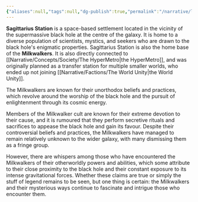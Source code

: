```yaml
---
{"aliases":null,"tags":null,"dg-publish":true,"permalink":"/narrative/locations/minor-worlds/sagittarius-station/","dgPassFrontmatter":true}
---
```




**Sagittarius Station** is a space-based settlement located in the vicinity of the supermassive black hole at the centre of the galaxy. It is home to a diverse population of scientists, mystics, and seekers who are drawn to the black hole's enigmatic properties. Sagittarius Station is also the home base of the **Milkwalkers**. It is also directly connected to [[Narrative/Concepts/Society/The HyperMetro\|the HyperMetro]], and was originally planned as a transfer station for multiple smaller worlds, who ended up not joining [[Narrative/Factions/The World Unity\|the World Unity]]. 

The Milkwalkers are known for their unorthodox beliefs and practices, which revolve around the worship of the black hole and the pursuit of enlightenment through its cosmic energy.

Members of the Milkwalker cult are known for their extreme devotion to their cause, and it is rumoured that they perform secretive rituals and sacrifices to appease the black hole and gain its favour. Despite their controversial beliefs and practices, the Milkwalkers have managed to remain relatively unknown to the wider galaxy, with many dismissing them as a fringe group.

However, there are whispers among those who have encountered the Milkwalkers of their otherworldly powers and abilities, which some attribute to their close proximity to the black hole and their constant exposure to its intense gravitational forces. Whether these claims are true or simply the stuff of legend remains to be seen, but one thing is certain: the Milkwalkers and their mysterious ways continue to fascinate and intrigue those who encounter them.